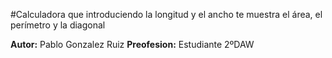 #Calculadora que introduciendo la longitud y el ancho te muestra el área, el perímetro y la diagonal

**Autor:** Pablo Gonzalez Ruiz
**Preofesion:** Estudiante 2ºDAW